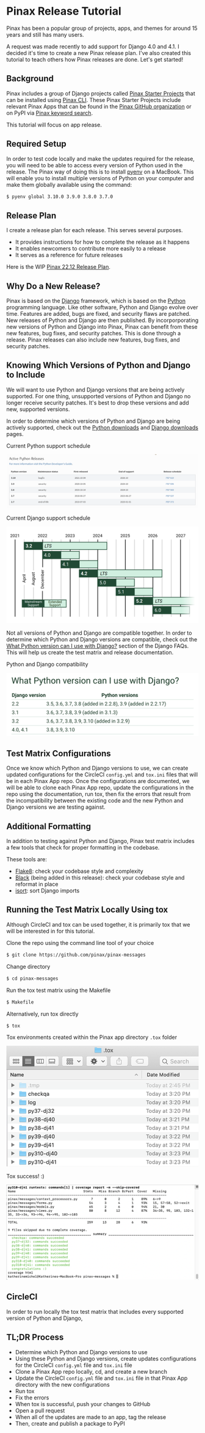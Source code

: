 # Pinax Release Tutorial

Pinax has been a popular group of projects, apps, and themes for around 15 years and still has many users. 

A request was made recently to add support for Django 4.0 and 4.1. I decided it's time to create a new Pinax release plan. I've also created this tutorial to teach others how Pinax releases are done. Let's get started! 

## Background

Pinax includes a group of Django projects called [Pinax Starter Projects](https://github.com/pinax/pinax-starter-projects) that can be installed using [Pinax CLI](https://github.com/pinax/pinax-cli). These Pinax Starter Projects include relevant Pinax Apps that can be found in the [Pinax GitHub organization](https://github.com/pinax) or on PyPI via [Pinax keyword search](https://pypi.org/search/?q=pinax). 

This tutorial will focus on app release. 

## Required Setup

In order to test code locally and make the updates required for the release, you will need to be able to access every version of Python used in the release. The Pinax way of doing this is to install [pyenv](https://github.com/pyenv/pyenv) on a MacBook. This will enable you to install multiple versions of Python on your computer and make them globally available using the command: 

```bash
$ pyenv global 3.10.0 3.9.0 3.8.0 3.7.0
```

## Release Plan

I create a release plan for each release. This serves several purposes. 

* It provides instructions for how to complete the release as it happens
* It enables newcomers to contribute more easily to a release
* It serves as a reference for future releases

Here is the WIP [Pinax 22.12 Release Plan](https://github.com/pinax/pinax/wiki/Pinax-22.12-Release-Plan/).

## Why Do a New Release? 

Pinax is based on the [Django](https://www.djangoproject.com/) framework, which is based on the [Python](https://www.python.org/) programming language. Like other software, Python and Django evolve over time. Features are added, bugs are fixed, and security flaws are patched. New releases of Python and Django are then published. By incorporporating new versions of Python and Django into Pinax, Pinax can benefit from these new features, bug fixes, and security patches. This is done through a release. Pinax releases can also include new features, bug fixes, and security patches. 

## Knowing Which Versions of Python and Django to Include

We will want to use Python and Django versions that are being actively supported. For one thing, unsupported versions of Python and Django no longer receive security patches. It's best to drop these versions and add new, supported versions. 

In order to determine which versions of Python and Django are being actively supported, check out the [Python downloads](https://www.python.org/downloads/) and [Django downloads](https://www.djangoproject.com/download/) pages.

Current Python support schedule

![](pinax-release-tutorial/python-support-schedule.png)

Current Django support schedule

![](pinax-release-tutorial/django-support-schedule.png)

Not all versions of Python and Django are compatible together. In order to determine which Python and Django versions are compatible, check out the [What Python version can I use with Django?](https://docs.djangoproject.com/en/4.1/faq/install/#what-python-version-can-i-use-with-django) section of the Django FAQs. This will help us create the test matrix and release documentation. 

Python and Django compatibility

![](pinax-release-tutorial/python-django-compatibility.png)

## Test Matrix Configurations

Once we know which Python and Django versions to use, we can create updated configurations for the CircleCI `config.yml` and `tox.ini` files that will be in each Pinax App repo. Once the configurations are documented, we will be able to clone each Pinax App repo, update the configurations in the repo using the documentation, run tox, then fix the errors that result from the incompatibility between the existing code and the new Python and Django versions we are testing against. 

## Additional Formatting

In addition to testing against Python and Django, Pinax test matrix includes a few tools that check for proper formatting in the codebase. 

These tools are:
* [Flake8](https://flake8.pycqa.org/en/latest/): check your codebase style and complexity
* [Black](https://black.readthedocs.io/) (being added in this release): check your codebase style and reformat in place
* [isort](https://pycqa.github.io/isort/): sort Django imports

## Running the Test Matrix Locally Using tox

Although CircleCI and tox can be used together, it is primarily tox that we will be interested in for this tutorial. 

Clone the repo using the command line tool of your choice

```bash
$ git clone https://github.com/pinax/pinax-messages
```

Change directory

```bash
$ cd pinax-messages
```

Run the tox test matrix using the Makefile

```bash
$ Makefile
```

Alternatively, run tox directly

```bash
$ tox
```

Tox environments created within the Pinax app directory `.tox` folder

![](pinax-release-tutorial/tox-folder.png)

Tox success! :) 

![](pinax-release-tutorial/tox-success.png)

## CircleCI

In order to run locally the tox test matrix that includes every supported version of Python and Django, 

## TL;DR Process

* Determine which Python and Django versions to use
* Using these Python and Django versions, create updates configurations for the CircleCI `config.yml` file and `tox.ini` file
* Clone a Pinax App repo locally, cd, and create a new branch
* Update the CircleCI `config.yml` file and `tox.ini` file in that Pinax App directory with the new configurations
* Run tox
* Fix the errors 
* When tox is successful, push your changes to GitHub
* Open a pull request
* When all of the updates are made to an app, tag the release
* Then, create and publish a package to PyPI

